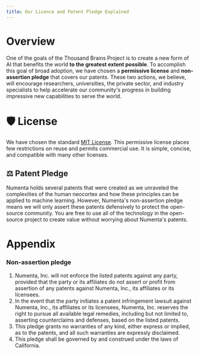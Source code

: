 ```yaml
---
title: Our Licence and Patent Pledge Explained
---
```

# Overview

One of the goals of the Thousand Brains Project is to create a new form of AI that benefits the world **to the greatest extent possible**. To accomplish this goal of broad adoption, we have chosen a **permissive license** and **non-assertion pledge** that covers our patents. These two actions, we believe, will encourage researchers, universities, the private sector, and industry specialists to help accelerate our community's progress in building impressive new capabilities to serve the world.

# 🛡️ License

We have chosen the standard [MIT License](?tab=t.0#heading=h.ig6u0qlhn2b4). This permissive license places few restrictions on reuse and permits commercial use. It is simple, concise, and compatible with many other licenses.

## ⚖️ Patent Pledge

Numenta holds several patents that were created as we unraveled the complexities of the human neocortex and how these principles can be applied to machine learning. However, Numenta's non-assertion pledge means we will only assert these patents defensively to protect the open-source community.  You are free to use all of the technology in the open-source project to create value without worrying about Numenta's patents.

# Appendix

### Non-assertion pledge

1. Numenta, Inc. will not enforce the listed patents against any party, provided that the party or its affiliates do not assert or profit from assertion of any patents against Numenta, Inc., its affiliates or its licensees.  
2. In the event that the party initiates a patent infringement lawsuit against Numenta, Inc., its affiliates or its licensees, Numenta, Inc. reserves the right to pursue all available legal remedies, including but not limited to, asserting counterclaims and defenses, based on the listed patents.  
3. This pledge grants no warranties of any kind, either express or implied, as to the patents, and all such warranties are expressly disclaimed.  
4. This pledge shall be governed by and construed under the laws of California.
